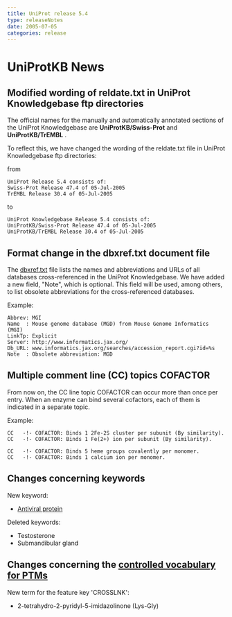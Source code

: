 ```yaml
---
title: UniProt release 5.4
type: releaseNotes
date: 2005-07-05
categories: release
---
```


# UniProtKB News

## Modified wording of reldate.txt in UniProt Knowledgebase ftp directories

The official names for the manually and automatically annotated sections of the UniProt Knowledgebase are **UniProtKB/Swiss-Prot** and **UniProtKB/TrEMBL** .

To reflect this, we have changed the wording of the reldate.txt file in UniProt Knowledgebase ftp directories:

from

    UniProt Release 5.4 consists of:
    Swiss-Prot Release 47.4 of 05-Jul-2005
    TrEMBL Release 30.4 of 05-Jul-2005

to

    UniProt Knowledgebase Release 5.4 consists of:
    UniProtKB/Swiss-Prot Release 47.4 of 05-Jul-2005
    UniProtKB/TrEMBL Release 30.4 of 05-Jul-2005

## Format change in the dbxref.txt document file

The [dbxref.txt](https://ftp.uniprot.org/pub/databases/uniprot/current_release/knowledgebase/complete/docs/dbxref) file lists the names and abbreviations and URLs of all databases cross-referenced in the UniProt Knowledgebase. We have added a new field, "Note", which is optional. This field will be used, among others, to list obsolete abbreviations for the cross-referenced databases.

Example:

    Abbrev: MGI
    Name  : Mouse genome database (MGD) from Mouse Genome Informatics (MGI)
    LinkTp: Explicit
    Server: http://www.informatics.jax.org/
    Db_URL: www.informatics.jax.org/searches/accession_report.cgi?id=%s
    Note  : Obsolete abbreviation: MGD

## Multiple comment line (CC) topics COFACTOR

From now on, the CC line topic COFACTOR can occur more than once per entry. When an enzyme can bind several cofactors, each of them is indicated in a separate topic.

Example:

    CC   -!- COFACTOR: Binds 1 2Fe-2S cluster per subunit (By similarity).
    CC   -!- COFACTOR: Binds 1 Fe(2+) ion per subunit (By similarity).

    CC   -!- COFACTOR: Binds 5 heme groups covalently per monomer.
    CC   -!- COFACTOR: Binds 1 calcium ion per monomer.

## Changes concerning keywords

New keyword:

-   [Antiviral protein](http://www.uniprot.org/keywords/KW-0930)

Deleted keywords:

-   Testosterone
-   Submandibular gland

## Changes concerning the [controlled vocabulary for PTMs](https://ftp.uniprot.org/pub/databases/uniprot/current_release/knowledgebase/complete/docs/ptmlist)

New term for the feature key 'CROSSLNK':

-   2-tetrahydro-2-pyridyl-5-imidazolinone (Lys-Gly)
